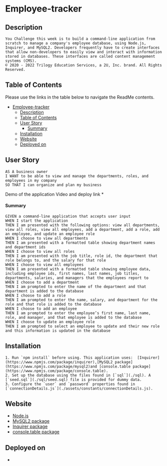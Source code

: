 # Employee-tracker

## Description
```
You Challenge this week is to build a command-line application from scratch to manage a company's employee database, using Node.js, Inquirer, and MySQL2. Developers frequently have to create interfaces that allow non-developers to easily view and interact with information stored in databases. These interfaces are called content management systems (CMS).
© 2020 - 2022 Trilogy Education Services, a 2U, Inc. brand. All Rights Reserved.
```


## Table of Contents

Please use the links in the table below to navigate the ReadMe contents.

- [Employee-tracker](#Employee-tracker)
  - [Description](#description)
  - [Table of Contents](#table-of-contents)
  - [User Story](#user-story)
      - [Summary](#summary)
  - [Installation](#installation)
  - [Website](#website)
  - [Deployed on](#deployed-on)


## User Story

```
AS A business owner
I WANT to be able to view and manage the departments, roles, and employees in my company
SO THAT I can organize and plan my business
```

  Demo of the application Video and deploy link *

#### Summary 
```
GIVEN a command-line application that accepts user input
WHEN I start the application
THEN I am presented with the following options: view all departments, view all roles, view all employees, add a department, add a role, add an employee, and update an employee role
WHEN I choose to view all departments
THEN I am presented with a formatted table showing department names and department ids
WHEN I choose to view all roles
THEN I am presented with the job title, role id, the department that role belongs to, and the salary for that role
WHEN I choose to view all employees
THEN I am presented with a formatted table showing employee data, including employee ids, first names, last names, job titles, departments, salaries, and managers that the employees report to
WHEN I choose to add a department
THEN I am prompted to enter the name of the department and that department is added to the database
WHEN I choose to add a role
THEN I am prompted to enter the name, salary, and department for the role and that role is added to the database
WHEN I choose to add an employee
THEN I am prompted to enter the employee’s first name, last name, role, and manager, and that employee is added to the database
WHEN I choose to update an employee role
THEN I am prompted to select an employee to update and their new role and this information is updated in the database
```

## Installation
```
1. Run `npm install` before using. This application uses:  [Inquirer](https://www.npmjs.com/package/inquirer),[MySQL2 package](https://www.npmjs.com/package/mysql2)and [console.table package](https://www.npmjs.com/package/console.table).
2. Set up the database using the files found in [`sql`](./sql). A [`seed.sql`](./sql/seed.sql) file is provided for dummy data.
3. Configure the `user` and `password` properties found in [`connectionDetails.js`](./assets/constants/connectionDetails.js).
```

## Website
- [Node.js](https://nodejs.org/en/)
- [MySQL2 package](https://www.npmjs.com/package/mysql2)
- [Inquirer package](https://www.npmjs.com/package/inquirer)
- [console.table package](https://www.npmjs.com/package/console.table)

## Deployed on
- 